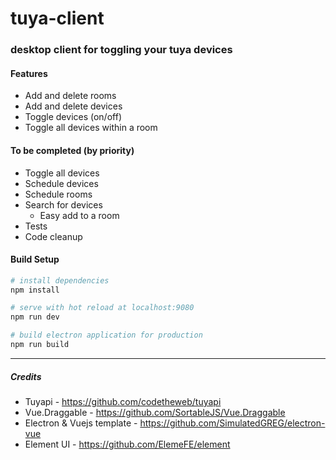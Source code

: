# tuya-client

### desktop client for toggling your tuya devices

#### Features
- Add and delete rooms
- Add and delete devices
- Toggle devices (on/off)
- Toggle all devices within a room 

#### To be completed (by priority)
- Toggle all devices
- Schedule devices
- Schedule rooms
- Search for devices
  - Easy add to a room
- Tests
- Code cleanup


#### Build Setup

``` bash
# install dependencies
npm install

# serve with hot reload at localhost:9080
npm run dev

# build electron application for production
npm run build


```

---

##### Credits
- Tuyapi - https://github.com/codetheweb/tuyapi
- Vue.Draggable - https://github.com/SortableJS/Vue.Draggable
- Electron & Vuejs template - https://github.com/SimulatedGREG/electron-vue
- Element UI - https://github.com/ElemeFE/element


